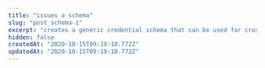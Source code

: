 ```yaml
---
title: "issues a schema"
slug: "post_schema-1"
excerpt: "creates a generic credential schema that can be used for cross company data exchange"
hidden: false
createdAt: "2020-10-15T09:19:18.772Z"
updatedAt: "2020-10-15T09:19:18.772Z"
---
```

